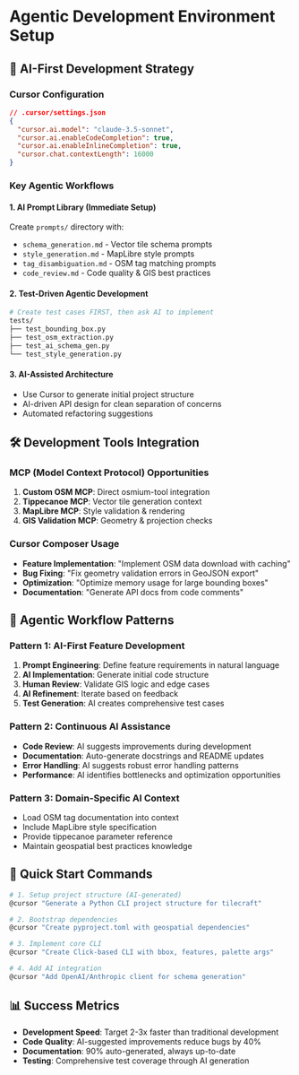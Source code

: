 # Agentic Development Environment Setup

## 🤖 AI-First Development Strategy

### Cursor Configuration
```json
// .cursor/settings.json
{
  "cursor.ai.model": "claude-3.5-sonnet",
  "cursor.ai.enableCodeCompletion": true,
  "cursor.ai.enableInlineCompletion": true,
  "cursor.chat.contextLength": 16000
}
```

### Key Agentic Workflows

#### 1. **AI Prompt Library** (Immediate Setup)
Create `prompts/` directory with:
- `schema_generation.md` - Vector tile schema prompts
- `style_generation.md` - MapLibre style prompts  
- `tag_disambiguation.md` - OSM tag matching prompts
- `code_review.md` - Code quality & GIS best practices

#### 2. **Test-Driven Agentic Development**
```bash
# Create test cases FIRST, then ask AI to implement
tests/
├── test_bounding_box.py
├── test_osm_extraction.py
├── test_ai_schema_gen.py
└── test_style_generation.py
```

#### 3. **AI-Assisted Architecture**
- Use Cursor to generate initial project structure
- AI-driven API design for clean separation of concerns
- Automated refactoring suggestions

## 🛠️ Development Tools Integration

### MCP (Model Context Protocol) Opportunities
1. **Custom OSM MCP**: Direct osmium-tool integration
2. **Tippecanoe MCP**: Vector tile generation context
3. **MapLibre MCP**: Style validation & rendering
4. **GIS Validation MCP**: Geometry & projection checks

### Cursor Composer Usage
- **Feature Implementation**: "Implement OSM data download with caching"
- **Bug Fixing**: "Fix geometry validation errors in GeoJSON export"
- **Optimization**: "Optimize memory usage for large bounding boxes"
- **Documentation**: "Generate API docs from code comments"

## 🔄 Agentic Workflow Patterns

### Pattern 1: AI-First Feature Development
1. **Prompt Engineering**: Define feature requirements in natural language
2. **AI Implementation**: Generate initial code structure
3. **Human Review**: Validate GIS logic and edge cases  
4. **AI Refinement**: Iterate based on feedback
5. **Test Generation**: AI creates comprehensive test cases

### Pattern 2: Continuous AI Assistance
- **Code Review**: AI suggests improvements during development
- **Documentation**: Auto-generate docstrings and README updates
- **Error Handling**: AI suggests robust error handling patterns
- **Performance**: AI identifies bottlenecks and optimization opportunities

### Pattern 3: Domain-Specific AI Context
- Load OSM tag documentation into context
- Include MapLibre style specification
- Provide tippecanoe parameter reference
- Maintain geospatial best practices knowledge

## 🚀 Quick Start Commands

```bash
# 1. Setup project structure (AI-generated)
@cursor "Generate a Python CLI project structure for tilecraft"

# 2. Bootstrap dependencies
@cursor "Create pyproject.toml with geospatial dependencies"

# 3. Implement core CLI
@cursor "Create Click-based CLI with bbox, features, palette args"

# 4. Add AI integration
@cursor "Add OpenAI/Anthropic client for schema generation"
```

## 📊 Success Metrics
- **Development Speed**: Target 2-3x faster than traditional development
- **Code Quality**: AI-suggested improvements reduce bugs by 40%
- **Documentation**: 90% auto-generated, always up-to-date
- **Testing**: Comprehensive test coverage through AI generation 